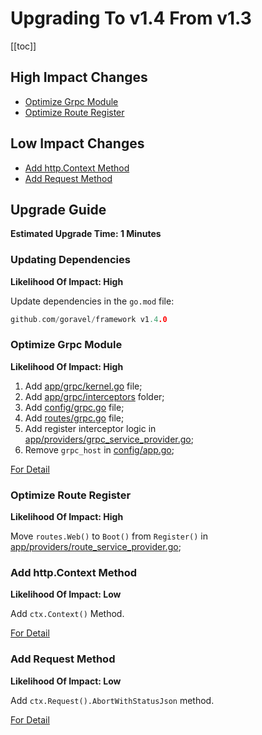 # Upgrading To v1.4 From v1.3

[[toc]]

## High Impact Changes

- [Optimize Grpc Module](#optimize-grpc-module)
- [Optimize Route Register](#optimize-route-register)

## Low Impact Changes

- [Add http.Context Method](#add-http-context-method)
- [Add Request Method](#add-request-method)

## Upgrade Guide

**Estimated Upgrade Time: 1 Minutes**

### Updating Dependencies

**Likelihood Of Impact: High**

Update dependencies in the `go.mod` file:

```go
github.com/goravel/framework v1.4.0
```

### Optimize Grpc Module

**Likelihood Of Impact: High**

1. Add [app/grpc/kernel.go](https://github.com/goravel/goravel/blob/v1.4.0/app/grpc/kernel.go) file;
2. Add [app/grpc/interceptors](https://github.com/goravel/goravel/tree/v1.4.0/app/grpc/interceptors) folder;
3. Add [config/grpc.go](https://github.com/goravel/goravel/blob/v1.4.0/config/grpc.go) file;
4. Add [routes/grpc.go](https://github.com/goravel/goravel/blob/v1.4.0/routes/grpc.go) file;
5. Add register interceptor logic
  in [app/providers/grpc_service_provider.go](https://github.com/goravel/goravel/blob/v1.4.0/app/providers/grpc_service_provider.go);
6. Remove `grpc_host` in [config/app.go](https://github.com/goravel/goravel/blob/v1.4.0/config/app.go);

[For Detail](../basic/grpc)

### Optimize Route Register

**Likelihood Of Impact: High**

Move `routes.Web()` to `Boot()` from `Register()`
in [app/providers/route_service_provider.go](https://github.com/goravel/goravel/blob/v1.4.0/app/providers/route_service_provider.go);

### Add http.Context Method

**Likelihood Of Impact: Low**

Add `ctx.Context()` Method.

[For Detail](../basic/requests#get-context)

### Add Request Method

**Likelihood Of Impact: Low**

Add `ctx.Request().AbortWithStatusJson` method.

[For Detail](../basic/requests#abort-request)
